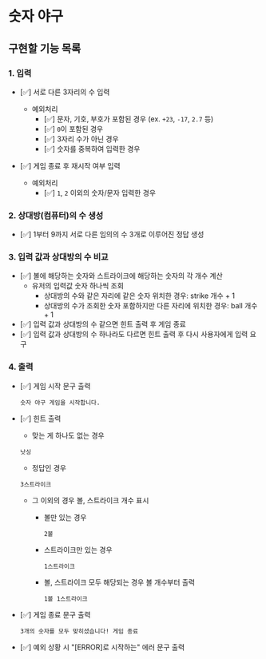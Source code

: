 # 숫자 야구

## 구현할 기능 목록

### 1. 입력

- [✅] 서로 다른 3자리의 수 입력

  - 예외처리
    - [✅] 문자, 기호, 부호가 포함된 경우 (ex. `+23`, `-17`, `2.7` 등)
    - [✅] `0`이 포함된 경우
    - [✅] 3자리 수가 아닌 경우
    - [✅] 숫자를 중복하여 입력한 경우

- [✅] 게임 종료 후 재시작 여부 입력
  - 예외처리
    - [✅] `1`, `2` 이외의 숫자/문자 입력한 경우

### 2. 상대방(컴퓨터)의 수 생성

- [✅] 1부터 9까지 서로 다른 임의의 수 3개로 이루어진 정답 생성

### 3. 입력 값과 상대방의 수 비교

- [✅] 볼에 해당하는 숫자와 스트라이크에 해당하는 숫자의 각 개수 계산
  - 유저의 입력값 숫자 하나씩 조회
    - 상대방의 수와 같은 자리에 같은 숫자 위치한 경우: strike 개수 + 1
    - 상대방의 수가 조회한 숫자 포함하지만 다른 자리에 위치한 경우: ball 개수 + 1
- [✅] 입력 값과 상대방의 수 같으면 힌트 출력 후 게임 종료
- [✅] 입력 값과 상대방의 수 하나라도 다르면 힌트 출력 후 다시 사용자에게 입력 요구

### 4. 출력

- [✅] 게임 시작 문구 출력

  ```
  숫자 야구 게임을 시작합니다.
  ```

- [✅] 힌트 출력

  - 맞는 게 하나도 없는 경우

  ```
  낫싱
  ```

  - 정답인 경우

  ```
  3스트라이크
  ```

  - 그 이외의 경우 볼, 스트라이크 개수 표시

    - 볼만 있는 경우

      ```
      2볼
      ```

    - 스트라이크만 있는 경우

      ```
      1스트라이크
      ```

    - 볼, 스트라이크 모두 해당되는 경우 볼 개수부터 출력
      ```
      1볼 1스트라이크
      ```

- [✅] 게임 종료 문구 출력

  ```
  3개의 숫자를 모두 맞히셨습니다! 게임 종료
  ```

- [✅] 예외 상황 시 "[ERROR]로 시작하는" 에러 문구 출력
